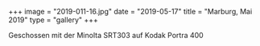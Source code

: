 +++
image = "2019-011-16.jpg"
date = "2019-05-17"
title = "Marburg, Mai 2019"
type = "gallery"
+++

Geschossen mit der Minolta SRT303 auf Kodak Portra 400
